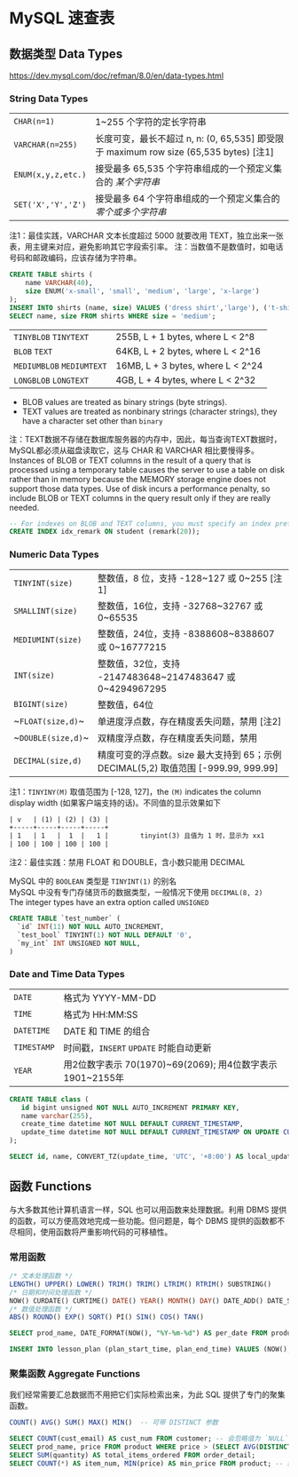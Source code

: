 # MySQL 速查表

## 数据类型 Data Types

https://dev.mysql.com/doc/refman/8.0/en/data-types.html

### String Data Types

|||
|--------------------|-----------------------
| `CHAR(n=1)`        | 1~255 个字符的定长字符串
| `VARCHAR(n=255)`   | 长度可变，最长不超过 n, n: (0, 65,535] 即受限于 maximum row size (65,535 bytes) [注1]
| `ENUM(x,y,z,etc.)` | 接受最多 65,535 个字符串组成的一个预定义集合的 *某个字符串*
| `SET('X','Y','Z')` | 接受最多 64 个字符串组成的一个预定义集合的 *零个或多个字符串*

注1：最佳实践，VARCHAR 文本长度超过 5000 就要改用 TEXT，独立出来一张表，用主键来对应，避免影响其它字段索引率。
注：当数值不是数值时，如电话号码和邮政编码，应该存储为字符串。

```sql
CREATE TABLE shirts (
    name VARCHAR(40),
    size ENUM('x-small', 'small', 'medium', 'large', 'x-large')
);
INSERT INTO shirts (name, size) VALUES ('dress shirt','large'), ('t-shirt','medium');
SELECT name, size FROM shirts WHERE size = 'medium';
```

|||
|---------------------------|----------
| `TINYBLOB`   `TINYTEXT`   | 255B, L + 1 bytes, where L < 2^8
| `BLOB`       `TEXT`       | 64KB, L + 2 bytes, where L < 2^16
| `MEDIUMBLOB` `MEDIUMTEXT` | 16MB, L + 3 bytes, where L < 2^24
| `LONGBLOB`   `LONGTEXT`   | 4GB, L + 4 bytes, where L < 2^32

* BLOB values are treated as binary strings (byte strings).
* TEXT values are treated as nonbinary strings (character strings), they have a character set other than `binary`

注：TEXT数据不存储在数据库服务器的内存中，因此，每当查询TEXT数据时，MySQL都必须从磁盘读取它，这与 CHAR 和 VARCHAR 相比要慢得多。Instances of BLOB or TEXT columns in the result of a query that is processed using a temporary table causes the server to use a table on disk rather than in memory because the MEMORY storage engine does not support those data types. Use of disk incurs a performance penalty, so include BLOB or TEXT columns in the query result only if they are really needed.

```sql
-- For indexes on BLOB and TEXT columns, you must specify an index prefix length.
CREATE INDEX idx_remark ON student (remark(20));
```

### Numeric Data Types

|||
|-------------------|---------------------------------------------------
| `TINYINT(size)`   | 整数值，8 位，支持 -128~127 或 0~255  [注1]
| `SMALLINT(size)`  | 整数值，16位，支持 -32768~32767 或 0~65535
| `MEDIUMINT(size)` | 整数值，24位，支持 -8388608~8388607 或 0~16777215
| `INT(size)`       | 整数值，32位，支持 -2147483648~2147483647 或 0~4294967295
| `BIGINT(size)`    | 整数值，64位
| ~`FLOAT(size,d)`~   | 单进度浮点数，存在精度丢失问题，禁用 [注2]
| ~`DOUBLE(size,d)`~  | 双精度浮点数，存在精度丢失问题，禁用
| `DECIMAL(size,d)` | 精度可变的浮点数。size 最大支持到 65；示例 DECIMAL(5,2) 取值范围 [-999.99, 999.99]

注1：`TINYINY(M)` 取值范围为 [-128, 127]，the `(M)` indicates the column display width (如果客户端支持的话)。不同值的显示效果如下

```txt
| v   | (1) | (2) | (3) |
+-----+-----+-----+-----+
| 1   | 1   |  1  |   1 |        tinyint(3) 且值为 1 时，显示为 xx1
| 100 | 100 | 100 | 100 |
```

注2：最佳实践：禁用 FLOAT 和 DOUBLE，含小数只能用 DECIMAL

MySQL 中的 `BOOLEAN` 类型是 `TINYINT(1)` 的别名  
MySQL 中没有专门存储货币的数据类型，一般情况下使用 `DECIMAL(8, 2)`  
The integer types have an extra option called `UNSIGNED`

```sql
CREATE TABLE `test_number` (
  `id` INT(11) NOT NULL AUTO_INCREMENT,
  `test_bool` TINYINT(1) NOT NULL DEFAULT '0',
  `my_int` INT UNSIGNED NOT NULL,
)
```

### Date and Time Data Types

|||
|-------------|----------------------------------------------------------
| `DATE`      | 格式为 YYYY-MM-DD
| `TIME`      | 格式为 HH:MM:SS
| `DATETIME`  | DATE 和 TIME 的组合
| `TIMESTAMP` | 时间戳，`INSERT` `UPDATE` 时能自动更新
| `YEAR`      | 用2位数字表示 70(1970)~69(2069); 用4位数字表示 1901~2155年

```sql
CREATE TABLE class (
   id bigint unsigned NOT NULL AUTO_INCREMENT PRIMARY KEY,
   name varchar(255),
   create_time datetime NOT NULL DEFAULT CURRENT_TIMESTAMP,
   update_time datetime NOT NULL DEFAULT CURRENT_TIMESTAMP ON UPDATE CURRENT_TIMESTAMP
);

SELECT id, name, CONVERT_TZ(update_time, 'UTC', '+8:00') AS local_update_time FROM class;
```

## 函数 Functions

与大多数其他计算机语言一样，SQL 也可以用函数来处理数据。利用 DBMS 提供的函数，可以方便高效地完成一些功能。但问题是，每个 DBMS 提供的函数都不尽相同，使用函数将严重影响代码的可移植性。

### 常用函数

```sql
/* 文本处理函数 */
LENGTH() UPPER() LOWER() TRIM() TRIM() LTRIM() RTRIM() SUBSTRING()
/* 日期和时间处理函数 */
NOW() CURDATE() CURTIME() DATE() YEAR() MONTH() DAY() DATE_ADD() DATE_SUB() DATE_FORMAT() DATEDIFF()
/* 数值处理函数 */
ABS() ROUND() EXP() SQRT() PI() SIN() COS() TAN()
```

```sql
SELECT prod_name, DATE_FORMAT(NOW(), "%Y-%m-%d") AS per_date FROM product;

INSERT INTO lesson_plan (plan_start_time, plan_end_time) VALUES (NOW(), ADDTIME(NOW(), '0:30:00'));
```

### 聚集函数 Aggregate Functions

我们经常需要汇总数据而不用把它们实际检索出来，为此 SQL 提供了专门的聚集函数。

```sql
COUNT() AVG() SUM() MAX() MIN()  -- 可带 DISTINCT 参数
```

```sql
SELECT COUNT(cust_email) AS cust_num FROM customer; -- 会忽略值为 `NULL` 的行; `COUNT(*)` 统计所有行数
SELECT prod_name, price FROM product WHERE price > (SELECT AVG(DISTINCT price) FROM product);
SELECT SUM(quantity) AS total_items_ordered FROM order_detail;
SELECT COUNT(*) AS item_num, MIN(price) AS min_price FROM product; -- 组合使用聚集函数
```

